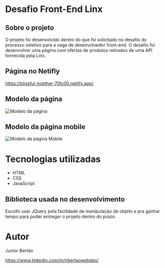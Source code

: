 # Desafio Front-End Linx

## Sobre o projeto
O projeto foi desenvolvido dentro do que foi solicitado
no desafio do processo seletivo para a vaga de desenvolvedor front-end.
O desafio foi desenvolver uma página com ofertas de produtos
retirados de uma API fornecida pela Linx.

## Página no Netifly
https://blissful-noether-75fc00.netlify.app/


## Modelo da página
![Modelo da página](https://i.ibb.co/2qq8B23/page-linx.jpg)

## Modelo da página mobile
![Modelo da página Mobile](https://i.ibb.co/PcKvpn9/mob.jpg)

# Tecnologias utilizadas
- HTML 
- CSS
- JavaScript

## Biblioteca usada no desenvolvimento
Escolhi usar JQuery pela facilidade de manipulação de objeto
e pra ganhar tempo para poder entregar o projeto dentro do prazo.

# Autor

Junior Bertão

https://www.linkedin.com/in/jrbertaowebdev/

